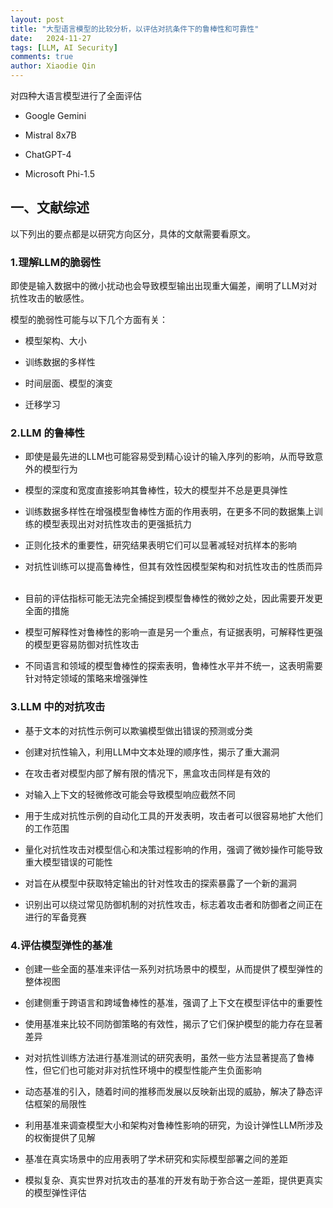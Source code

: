 ```yaml
---
layout: post
title: "大型语言模型的比较分析，以评估对抗条件下的鲁棒性和可靠性"
date:   2024-11-27
tags: [LLM, AI Security]
comments: true
author: Xiaodie Qin
---
```



对四种大语言模型进行了全面评估

- Google Gemini
    
- Mistral 8x7B
    
- ChatGPT-4
    
- Microsoft Phi-1.5
    

## 一、文献综述

以下列出的要点都是以研究方向区分，具体的文献需要看原文。

### 1.理解LLM的脆弱性

即使是输入数据中的微小扰动也会导致模型输出出现重大偏差，阐明了LLM对对抗性攻击的敏感性。

模型的脆弱性可能与以下几个方面有关：

- 模型架构、大小
    
- 训练数据的多样性
    
- 时间层面、模型的演变
    
- 迁移学习
    

### 2.LLM 的鲁棒性

- 即使是最先进的LLM也可能容易受到精心设计的输入序列的影响，从而导致意外的模型行为
    
- 模型的深度和宽度直接影响其鲁棒性，较大的模型并不总是更具弹性
    
- 训练数据多样性在增强模型鲁棒性方面的作用表明，在更多不同的数据集上训练的模型表现出对对抗性攻击的更强抵抗力
    
- 正则化技术的重要性，研究结果表明它们可以显著减轻对抗样本的影响
    
- 对抗性训练可以提高鲁棒性，但其有效性因模型架构和对抗性攻击的性质而异  
    
- 目前的评估指标可能无法完全捕捉到模型鲁棒性的微妙之处，因此需要开发更全面的措施
    
- 模型可解释性对鲁棒性的影响一直是另一个重点，有证据表明，可解释性更强的模型更容易防御对抗性攻击
    
- 不同语言和领域的模型鲁棒性的探索表明，鲁棒性水平并不统一，这表明需要针对特定领域的策略来增强弹性
    

### 3.LLM 中的对抗攻击

- 基于文本的对抗性示例可以欺骗模型做出错误的预测或分类
    
- 创建对抗性输入，利用LLM中文本处理的顺序性，揭示了重大漏洞
    
- 在攻击者对模型内部了解有限的情况下，黑盒攻击同样是有效的
    
- 对输入上下文的轻微修改可能会导致模型响应截然不同
    
- 用于生成对抗性示例的自动化工具的开发表明，攻击者可以很容易地扩大他们的工作范围
    
- 量化对抗性攻击对模型信心和决策过程影响的作用，强调了微妙操作可能导致重大模型错误的可能性
    
- 对旨在从模型中获取特定输出的针对性攻击的探索暴露了一个新的漏洞
    
- 识别出可以绕过常见防御机制的对抗性攻击，标志着攻击者和防御者之间正在进行的军备竞赛
    

### 4.评估模型弹性的基准

- 创建一些全面的基准来评估一系列对抗场景中的模型，从而提供了模型弹性的整体视图
    
- 创建侧重于跨语言和跨域鲁棒性的基准，强调了上下文在模型评估中的重要性
    
- 使用基准来比较不同防御策略的有效性，揭示了它们保护模型的能力存在显著差异
    
- 对对抗性训练方法进行基准测试的研究表明，虽然一些方法显著提高了鲁棒性，但它们也可能对非对抗性环境中的模型性能产生负面影响
    
- 动态基准的引入，随着时间的推移而发展以反映新出现的威胁，解决了静态评估框架的局限性
    
- 利用基准来调查模型大小和架构对鲁棒性影响的研究，为设计弹性LLM所涉及的权衡提供了见解
    
- 基准在真实场景中的应用表明了学术研究和实际模型部署之间的差距
    
- 模拟复杂、真实世界对抗攻击的基准的开发有助于弥合这一差距，提供更真实的模型弹性评估
